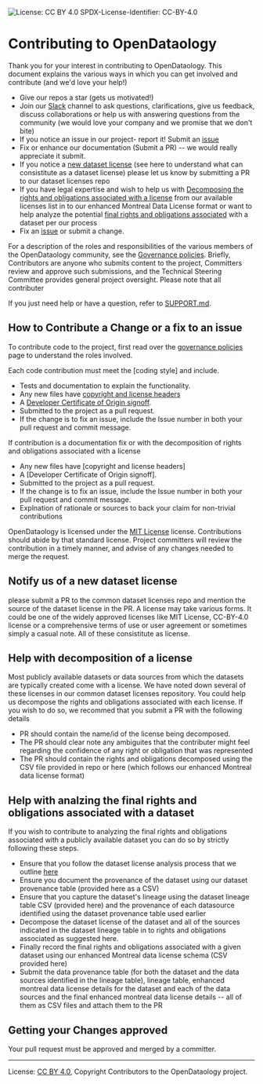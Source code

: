 ![License: CC BY 4.0](https://img.shields.io/badge/License-CC_BY_4.0-lightgrey.svg)
SPDX-License-Identifier: CC-BY-4.0

# Contributing to OpenDataology

Thank you for your interest in contributing to OpenDataology. This document explains the various ways in which you can get involved and contribute (and we'd love your help!)

* Give our repos a star (gets us motivated!)
* Join our [Slack](https://join.slack.com/t/dataset-license/shared_invite/zt-1823jgzvb-3ExLy22G4fKSaTYdXb9fYQ) channel to ask questions, clarifications, give us feedback, discuss collaborations or help us with answering questions from the community (we would love your company and we promise that we don't bite)
* If you notice an issue in our project- report it! Submit an [issue](https://github.com/OpenDataology/OpenDataology/issues)
* Fix or enhance our documentation (Submit a PR) -- we would really appreciate it submit. 
* If you notice a [new dataset license](Notify-us-of-a-license) (see here to understand what can consistitute as a dataset license) please let us know by submitting a PR to our dataset licenses repo 
* If you have legal expertise and wish to help us with [Decomposing the rights and obligations associated with a license](#Submit-a-rights-and-obligations-decomposition) from our available licenses list in to our enhanced Montreal Data License format or want to help analyze the potential [final rights and obligations associated](#submit-final-rights-and-obligations-of-a-dataset) with a dataset per our process
* Fix an [issue](#How-to-Contribute-a-Bug-Fix-or-Change) or submit a change.


For a description of the roles and responsibilities of the various members of the OpenDataology community, see the [Governance policies](https://github.com/OpenDataology/OpenDataology/blob/main/GOVERNANCE.md). Briefly, Contributors are anyone who submits content to the project, Committers review and approve such submissions, and the Technical Steering Committee provides general project oversight. Please note that all contributer 

If you just need help or have a question, refer to [SUPPORT.md](SUPPORT.md).


## How to Contribute a Change or a fix to an issue

To contribute code to the project, first read over the [governance policies](GOVERNANCE.md) page to understand the roles involved. 

Each code contribution must meet the [coding style] and include.

* Tests and documentation to explain the functionality.
* Any new files have [copyright and license headers](LICENSE.md)
* A [Developer Certificate of Origin signoff](what-is-the-dco.md).
* Submitted to the project as a pull request.
* If the change is to fix an issue, include the Issue number in both your pull request and commit message. 

If contribution is a documentation fix or with the decomposition of rights and obligations associated with a license 
* Any new files have [copyright and license headers]
* A [Developer Certificate of Origin signoff].
* Submitted to the project as a pull request.
* If the change is to fix an issue, include the Issue number in both your pull request and commit message. 
* Explnation of rationale or sources to back your claim for non-trivial contributions

OpenDataology is licensed under the [MIT License](LICENSE.md) license. Contributions should abide by that standard license.
Project committers will review the contribution in a timely manner, and advise of any changes needed to merge the request.
## Notify us of a new dataset license

please submit a PR to the common dataset licenses repo and mention the source of the dataset license in the PR.  A license may take various forms. It could be one of the widely approved licenses like MIT License, CC-BY-4.0 license or a comprehensive terms of use or user agreement or sometimes simply a casual note. All of these consistitute as license.

## Help with decomposition of a license

Most publicly available datasets or data sources from which the datasets are typically created come with a license. We have noted down several of these licenses in our common dataset licenses repository. You could help us decompose the rights and obligations associated with each license. If you wish to do so, we recommed that you submit a PR with the following details
* PR should contain the name/id of the license being decomposed. 
* The PR should clear note any ambiguites that the contributer might feel regarding the confidence of any right or obligation that was represented
* The PR should contain the rights and obligations decomposed using the CSV file provided in repo or here (which follows our enhanced Montreal data license format)

## Help with analzing the final rights and obligations associated with a dataset

If you wish to contribute to analyzing the final rights and obligations associated with a publicly available dataset you can do so by strictly following these steps.
* Ensure that you follow the dataset license analysis process that we outline [here]()
* Ensure you document the provenance of the dataset using our dataset provenance table (provided here as a CSV)
* Ensure that you capture the dataset's lineage using the dataset lineage table CSV (provided here) and the provenance of each datasource identified using the dataset provenance table used earlier
* Decompose the dataset license of the dataset and all of the sources indicated in the dataset lineage table in to rights and obligations associated as suggested here. 
* Finally record the final rights and obligations associated with a given dataset using our enhanced Montreal data license schema (CSV provided here)
* Submit the data provenance table (for both the dataset and the data sources identified in the lineage table), lineage table, enhanced montreal data license details for the dataset and each of the data sources and the final enhanced montreal data license details -- all of them as CSV files and attach them to the PR


## Getting your Changes approved

Your pull request must be approved and merged by a committer.



----
License: [CC BY 4.0](https://creativecommons.org/licenses/by/4.0/),
Copyright Contributors to the OpenDataology project.
